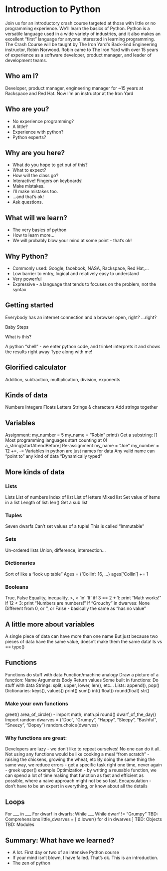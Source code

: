# Introduction to Python

Join us for an introductory crash course targeted at those with little or no programming experience. We'll learn the basics of Python. Python is a versatile language used in a wide variety of industries, and it also makes an excellent “first” language for anyone interested in learning programming.
The Crash Course will be taught by The Iron Yard's Back-End Engineering instructor, Robin Norwood. Robin came to The Iron Yard with over 15 years of experience as a software developer, product manager, and leader of development teams.

## Who am I?
Developer, product manager, engineering manager for ~15 years at Rackspace and Red Hat. Now I’m an instructor at the Iron Yard

## Who are you?
* No experience programming?
* A little?
* Experience with python?
* Python experts?

## Why are you here?
* What do you hope to get out of this?
* What to expect?
* How will the class go?
* Interactive! Fingers on keyboards!
* Make mistakes.
* I’ll make mistakes too.
* ...and that’s ok!
* Ask questions.

## What will we learn?
* The very basics of python
* How to learn more...
* We will probably blow your mind at some point - that’s ok!

## Why Python?

* Commonly used: Google, facebook, NASA, Rackspace, Red Hat,...
* Low barrier to entry, logical and relatively easy to understand
* Very powerful
* Expressive - a language that tends to focuses on the problem, not the syntax

## Getting started

Everybody has an internet connection and a browser open, right?
...right?

Baby Steps

What is this?

A python “shell” - we enter python code, and trinket interprets it and shows the results right away
Type along with me!

## Glorified calculator
Addition, subtraction, multiplication, division, exponents

## Kinds of data
Numbers
Integers
Floats
Letters
Strings & characters
Add strings together

## Variables
Assignment:
my_number = 5
my_name = “Robin”
print()
Get a substring: []
Most programming languages start counting at 0!
a_string[startAt:endBefore]
Re-assignment
my_name = “Joe”
my_number = 12
+=, -=
Variables in python are just names for data
Any valid name can “point to” any kind of data
“Dynamically typed”

## More kinds of data

### Lists
Lists
List of numbers
Index of list
List of letters
Mixed list
Set value of items in a list
Length of list: len()
Get a sub list

### Tuples
Seven dwarfs
Can’t set values of a tuple!
This is called “Immutable”

### Sets
Un-ordered lists
Union, difference, intersection...

### Dictionaries
Sort of like a “look up table”
Ages = {‘Collin’: 16, …}
ages[‘Collin’] += 1

### Booleans
True, False
Equality, inequality, >, <
‘in’
‘If’
iff 3 == 2 + 1: print “Math works!”
If 12 < 3: print “Numbers are numbers!”
If “Grouchy” in dwarves:
None
Different from 0, or ‘’, or False - basically the same as “has no value”

## A little more about variables
A single piece of data can have more than one name
But just because two pieces of data have the same value, doesn’t make them the same data!
Is vs ==
type()

## Functions
Functions do stuff with data
Function/machine analogy
Draw a picture of a function:
Name
Arguments
Body
Return values
Some built in functions:
Do stuff with data
Strings: split, upper, lower, len(), etc...
Lists: append(), pop()
Dictionaries: keys(), values()
print()
sum()
int()
float()
round(float)
str()

### Make your own functions
greet()
area_of_circle() - import math; math.pi
round()
dwarf_of_the_day()
Import random
dwarves = (“Doc”, “Grumpy”, “Happy”, “Sleepy”, “Bashful”, “Sneezy”, “Dopey”)
random.choice(dwarves)

### Why functions are great:
Developers are lazy - we don’t like to repeat ourselves!
No one can do it all. Not using any functions would be like cooking a meal “from scratch” - raising the chickens, growing the wheat, etc
By doing the same thing the same way, we reduce errors - get a specific task right one time, never again - greek upper() example
Optimization - by writing a reusable function, we can spend a lot of time making that function as fast and efficient as possible, where a naive approach might not be so fast.
Encapsulation - don’t have to be an expert in everything, or know about all the details


## Loops
For ___ in ___
For dwarf in dwarfs:
While ___
While dwarf != “Grumpy”
TBD: Comprehensions
little_dwarves = [ d.lower() for d in dwarves ]
TBD: Objects
TBD: Modules

## Summary: What have we learned?

* A lot. First day or two of an intensive Python course
* If your mind isn’t blown, I have failed. That’s ok. This is an introduction.
* The zen of python
